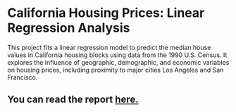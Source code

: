 # California Housing Prices: Linear Regression Analysis
This project fits a linear regression model to predict the median house values in California housing blocks using data from the 1990 U.S. Census. It explores the influence of geographic, demographic, and economic variables on housing prices, including proximity to major cities Los Angeles and San Francisco.

## You can read the report [here.](report.pdf)
